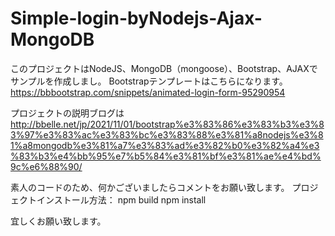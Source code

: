 # Simple-login-byNodejs-Ajax-MongoDB
このプロジェクトはNodeJS、MongoDB（mongoose）、Bootstrap、AJAXでサンプルを作成しまし。
Bootstrapテンプレートはこちらになります。　https://bbbootstrap.com/snippets/animated-login-form-95290954

プロジェクトの説明ブログは　http://bbelle.net/jp/2021/11/01/bootstrap%e3%83%86%e3%83%b3%e3%83%97%e3%83%ac%e3%83%bc%e3%83%88%e3%81%a8nodejs%e3%81%a8mongodb%e3%81%a7%e3%83%ad%e3%82%b0%e3%82%a4%e3%83%b3%e4%bb%95%e7%b5%84%e3%81%bf%e3%81%ae%e4%bd%9c%e6%88%90/

素人のコードのため、何かございましたらコメントをお願い致します。
プロジェクトインストール方法：
npm build
npm install

宜しくお願い致します。
